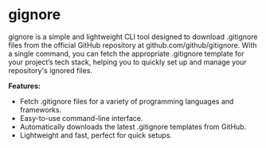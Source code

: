 # gignore

gignore is a simple and lightweight CLI tool designed to download .gitignore files from the official GitHub repository at github.com/github/gitignore. With a single command, you can fetch the appropriate .gitignore template for your project’s tech stack, helping you to quickly set up and manage your repository's ignored files.

**Features:**

- Fetch .gitignore files for a variety of programming languages and frameworks.
- Easy-to-use command-line interface.
- Automatically downloads the latest .gitignore templates from GitHub.
- Lightweight and fast, perfect for quick setups.
